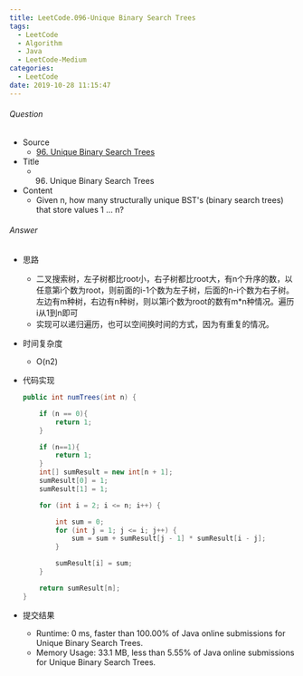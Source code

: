 ```yaml
---
title: LeetCode.096-Unique Binary Search Trees
tags:
  - LeetCode
  - Algorithm
  - Java
  - LeetCode-Medium
categories:
  - LeetCode
date: 2019-10-28 11:15:47
---
```

###### Question
- Source
	- [96. Unique Binary Search Trees](https://leetcode.com/problems/unique-binary-search-trees/) 
- Title
	- 96. Unique Binary Search Trees 
- Content
	- Given n, how many structurally unique BST's (binary search trees) that store values 1 ... n?
<!--more-->

###### Answer
- 思路
	- 二叉搜索树，左子树都比root小，右子树都比root大，有n个升序的数，以任意第i个数为root，则前面的i-1个数为左子树，后面的n-i个数为右子树。左边有m种树，右边有n种树，则以第i个数为root的数有m*n种情况。遍历i从1到n即可
	- 实现可以递归遍历，也可以空间换时间的方式，因为有重复的情况。
- 时间复杂度
	- O(n2) 	
- 代码实现

	```Java
	public int numTrees(int n) {

        if (n == 0){
            return 1;
        }

        if (n==1){
            return 1;
        }
        int[] sumResult = new int[n + 1];
        sumResult[0] = 1;
        sumResult[1] = 1;

        for (int i = 2; i <= n; i++) {

            int sum = 0;
            for (int j = 1; j <= i; j++) {
                sum = sum + sumResult[j - 1] * sumResult[i - j];
            }

            sumResult[i] = sum;
        }

        return sumResult[n];
    }
	```
- 提交结果
	- Runtime: 0 ms, faster than 100.00% of Java online submissions for Unique Binary Search Trees.
	- Memory Usage: 33.1 MB, less than 5.55% of Java online submissions for Unique Binary Search Trees.
